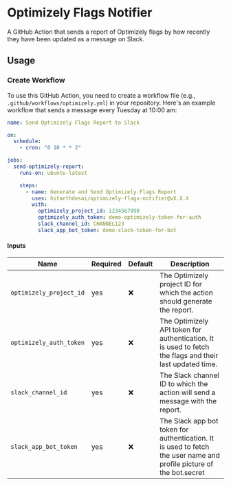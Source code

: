 # Optimizely Flags Notifier

A GitHub Action that sends a report of Optimizely flags by how recently they have been updated as a message on Slack.

## Usage

### Create Workflow

To use this GitHub Action, you need to create a workflow file (e.g., `.github/workflows/optimizely.yml`) in your repository. Here's an example workflow that sends a message every Tuesday at 10:00 am:

```yaml
name: Send Optimizely Flags Report to Slack

on:
  schedule:
    - cron: "0 10 * * 2"

jobs:
  send-optimizely-report:
    runs-on: ubuntu-latest

    steps:
      - name: Generate and Send Optimizely Flags Report
        uses: hitarthdesai/optimizely-flags-notifier@vX.X.X
        with:
          optimizely_project_id: 1234567890
          optimizely_auth_token: demo-optimizely-token-for-auth
          slack_channel_id: CHANNEL123
          slack_app_bot_token: demo-slack-token-for-bot
```

#### Inputs

| Name                    | Required | Default | Description                                                                                                         |
| ----------------------- | -------- | ------- | ------------------------------------------------------------------------------------------------------------------- |
| `optimizely_project_id` | yes      | ❌      | The Optimizely project ID for which the action should generate the report.                                          |
| `optimizely_auth_token` | yes      | ❌      | The Optimizely API token for authentication. It is used to fetch the flags and their last updated time.             |
| `slack_channel_id`      | yes      | ❌      | The Slack channel ID to which the action will send a message with the report.                                       |
| `slack_app_bot_token`   | yes      | ❌      | The Slack app bot token for authentication. It is used to fetch the user name and profile picture of the bot.secret |
